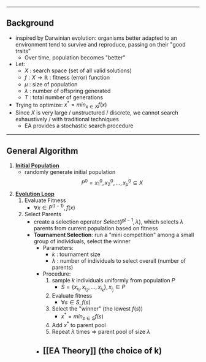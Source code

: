 ___
## Background
- inspired by Darwinian evolution: organisms better adapted to an environment tend to survive and reproduce, passing on their "good traits"
	- Over time, population becomes "better"
- Let:
	- $X$ : search space (set of all valid solutions)
	- $f: X \rightarrow \mathbb{R}$ : fitness (error) function
	- $\mu$ : size of population
	- $\lambda$ : number of offspring generated
	- $T$ : total number of generations
- Trying to optimize: $x^* = min_{x \in X} f(x)$
- Since $X$ is very large / unstructured / discrete, we cannot search exhaustively / with traditional techniques
	- EA provides a stochastic search procedure
---
## General Algorithm
1. **<u>Initial Population</u>**
	- randomly generate initial population
$$P^0 = {x_1^{0}, x_2^{0}, ... , x_{\mu}^{0}} \subseteq X$$
2. **<u>Evolution Loop</u>** 
	1. Evaluate Fitness
		- $\forall x \in P^{(t-1)}, f(x)$
	2. Select Parents
		- create a selection operator $Select(P^{t-1}, \lambda)$, which selects $\lambda$ parents from current population based on fitness
		- **Tournament Selection**: run a "mini competition" among a small group of individuals, select the winner
			- Parameters:
				- $k$ : tournament size
				- $\lambda$ : number of individuals to select overall (number of parents)
			- Procedure: 
				1. sample $k$ individuals uniformly from population $P$ 
					- $S = \{x_{i_{1}}, x_{i_{2}}, ..., x_{i_{k}}\}, x_{i_{j}} \in P$
				2. Evaluate fitness
					- $\forall s \in S, f(s)$
				3. Select the "winner" (the lowest $f(s)$)
					- $x^* = min_{s \in S} f(s)$ 
				4. Add $x^*$ to parent pool
				5. Repeat $\lambda$ times $\Rightarrow$ parent pool of size $\lambda$
			- [[EA Theory]] (the choice of k)
				- 
		